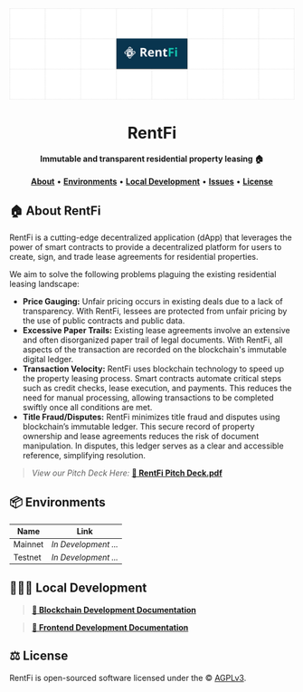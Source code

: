 <div align="center">
    <img src="frontend/img/logo-bg.png" alt="RentFi Logo">
    <h1>RentFi</h1>
    <strong>Immutable and transparent residential property leasing 🏠</strong>
</div>

<div align="center" class="navbar">
    <br>
    <a href="#-about-rentfi"><b>About</b></a>
    •
    <a href="#-environments"><b>Environments</b></a>
    •
    <a href="#-local-development"><b>Local Development</b></a>
    •
    <a href="https://github.com/hschickdevs/RentFi/issues"><b>Issues</b></a>
    •    
    <a href="#-license"><b>License</b></a>
</div>

## 🏠 About RentFi

RentFi is a cutting-edge decentralized application (dApp) that leverages the power of smart contracts to provide a decentralized platform for users to create, sign, and trade lease agreements for residential properties.

We aim to solve the following problems plaguing the existing residential leasing landscape:

* **Price Gauging:** Unfair pricing occurs in existing deals due to a lack of transparency. With RentFi, lessees are protected from unfair pricing by the use of public contracts and public data.
* **Excessive Paper Trails:** Existing lease agreements involve an extensive and often disorganized paper trail of legal documents. With RentFi, all aspects of the transaction are recorded on the blockchain's immutable digital ledger.
* **Transaction Velocity:** RentFi uses blockchain technology to speed up the property leasing process. Smart contracts automate critical steps such as credit checks, lease execution, and payments. This reduces the need for manual processing, allowing transactions to be completed swiftly once all conditions are met.
* **Title Fraud/Disputes:** RentFi minimizes title fraud and disputes using blockchain’s immutable ledger. This secure record of property ownership and lease agreements reduces the risk of document manipulation. In disputes, this ledger serves as a clear and accessible reference, simplifying resolution.

> _View our Pitch Deck Here:_ [**🔗 RentFi Pitch Deck.pdf**](frontend/img/RentFi%20Pitch%20Deck.pdf)

## 📦 Environments

| Name    | Link                 |
| ------- |----------------------|
| Mainnet | _In Development ..._ |
| Testnet | _In Development ..._ |

## 👨🏻‍💻 Local Development

> [**🔗 Blockchain Development Documentation**](frontend/README.md) 

> [**🔗 Frontend Development Documentation**](blockchain/README.md)

## ⚖️ License

RentFi is open-sourced software licensed under the © [AGPLv3](LICENSE.txt).